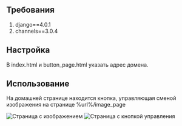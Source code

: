 ## Требования
1. django==4.0.1
2. channels==3.0.4
## Настройка
В index.html и button_page.html указать адрес домена.
## Использование
На домашней странице находится кнопка, управляющая сменой изображения на странице %url%/image_page

![Страница с изображением](https://i.ibb.co/8BwmrCX/img.png)
![Страница с кнопкой управления](https://i.ibb.co/85XSqfn/img1.png)

